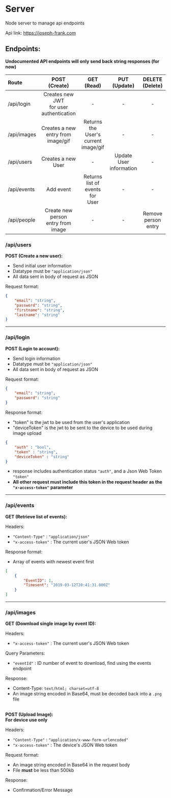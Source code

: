 # Server
Node server to manage api endpoints

Api link:
    https://joseph-frank.com

## Endpoints:

**Undocumented API endpoints will only send back string responses (for now)**

|Route| POST<br />(Create) | GET<br />(Read) | PUT<br />(Update) | DELETE<br />(Delete) |
|:---| :---: | :---: | :---: | :---: |
|/api/login| Creates new JWT<br />for user authentication | - | - | - |
|/api/images| Creates a new<br />entry from image/gif | Returns the User's<br />current image/gif | - | - |
|/api/users| Creates a new<br />User | - | Update User<br />information | - |
|/api/events| Add event | Returns list of<br />events for<br />User | - | - |
|/api/people| Create new person<br />entry from image | - | - | Remove person entry |



### /api/users
  
**POST (Create a new user):**
- Send initial user information
- Datatype must be `"application/json"`
- All data sent in body of request as JSON

Request format:

``` json
{
    "email": "string",
    "password": "string",
    "firstname": "string",
    "lastname": "string"
}
```

---

### /api/login

**POST (Login to account):**
- Send login information
- Datatype must be `"application/json"`
- All data sent in body of request as JSON

Request format:

```json
{
    "email": "string",
    "password": "string"
}
```

Response format:
* "token" is the jwt to be used from the user's application
* "deviceToken" is the jwt to be sent to the device to be used during image upload

```json
{
    "auth" : "bool",
    "token" : "string",
    "deviceToken" : "string"
}
```

* response includes authentication status `"auth"`, and a Json Web Token `"token"`
* **All other request must include this token in the request header as the `"x-access-token"` parameter**

---

### /api/events

**GET (Retrieve list of events):**


Headers:
* `"Content-Type"` : `"application/json"`
* `"x-access-token"` : The current user's JSON Web token

Response format:
* Array of events with newest event first

```json
[
    {
        "EventID": 1,
        "Timesent": "2019-03-12T20:41:31.000Z"
    }
]
```

---

### /api/images

**GET (Download single image by event ID):**

Headers:
* `"x-access-token"` : The current user's JSON Web token

Query Parameters:
* `"eventId"` : ID number of event to download, find using the events endpoint

Response:
* Content-Type: `text/html; charset=utf-8`
* An image string encoded in Base64, must be decoded back into a `.png` file
<br><br>


**POST (Upload Image):**
<br>**For device use only**

Headers:
* `"Content-Type"` : `"application/x-www-form-urlencoded"`
* `"x-access-token"` : The device's JSON Web token

Request format:
* An image string encoded in Base64 in the request body
* File **must** be less than 500kb

Response:
* Confirmation/Error Message